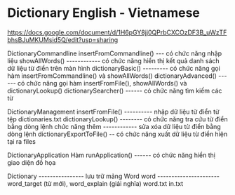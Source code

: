 # Dictionary English - Vietnamese

https://docs.google.com/document/d/1H6pGY8jj0QPrbCXCOzDF3B_uWzTFbhsBJuMKUMsid5Q/edit?usp=sharing

DictionaryCommandline
insertFromCommandline() --- có chức năng nhập liệu
showAllWords() ------------ có chức năng hiển thị kết quả danh sách dữ liệu từ điển trên màn hình
dictionaryBasic() --------- có chức năng gọi hàm insertFromCommandline() và showAllWords()
dictionaryAdvanced() ------ có chức năng gọi hàm insertFromFile(), showAllWords() và dictionaryLookup()
dictionarySearcher() ------ có chức năng tìm kiếm các từ

DictionaryManagement
insertFromFile() ---------- nhập dữ liệu từ điển từ tệp dictionaries.txt
dictionaryLookup() -------- có chức năng tra cứu từ điển bằng dòng lệnh
chức năng thêm ------------ sửa xóa dữ liệu từ điển bằng dòng lệnh
dictionaryExportToFile() -- có chức năng xuất dữ liệu từ điển hiện tại ra files

DictionaryApplication
Hàm runApplication() ------ có chức năng hiển thị giao diện đồ họa

Dictionary ---------------- lưu trữ mảng Word
word ---------------------- word_target (từ mới), word_explain (giải nghĩa)
word.txt in.txt
